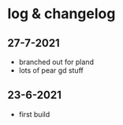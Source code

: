 # log & changelog

## 27-7-2021

- branched out for pland
- lots of pear gd stuff

## 23-6-2021

- first build
